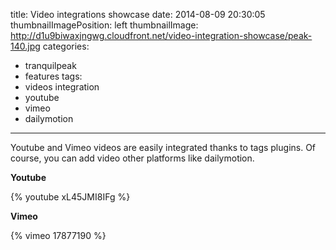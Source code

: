 title: Video integrations showcase
date: 2014-08-09 20:30:05
thumbnailImagePosition: left
thumbnailImage: http://d1u9biwaxjngwg.cloudfront.net/video-integration-showcase/peak-140.jpg
categories:
- tranquilpeak
- features
tags:
- videos integration
- youtube
- vimeo
- dailymotion
---

Youtube and Vimeo videos are easily integrated thanks to tags plugins. Of course, you can add video other platforms like dailymotion.
<!--more-->

**Youtube**

{% youtube xL45JMI8IFg %}

**Vimeo**

{% vimeo 17877190 %}
